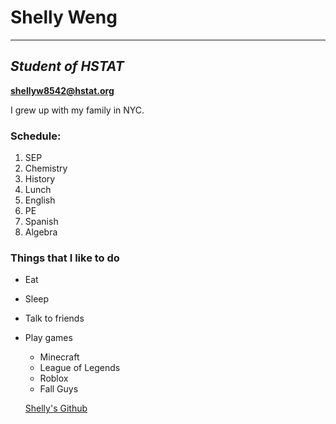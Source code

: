 # Shelly Weng

---

## _Student of HSTAT_

**shellyw8542@hstat.org**

I grew up with my family  in NYC.

### Schedule:

1. SEP
2. Chemistry
3. History
4. Lunch
5. English
6. PE
7. Spanish
8. Algebra

### Things that I like to do

* Eat
* Sleep
* Talk to friends
* Play games
  * Minecraft
  * League of Legends
  * Roblox
  * Fall Guys

  [Shelly's Github](https://shellyw8542.github.io/)